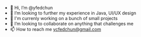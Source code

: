 - 👋 Hi, I’m @yfedchun
- 👀 I’m looking to further my experience in Java, UI/UX design
- 🌱 I'm currenly working on a bunch of small projects
- 💞️ I’m looking to collaborate on anything that challenges me
- 📫 How to reach me ycfedchun@gmail.com

<!---
yfedchun/yfedchun is a ✨ special ✨ repository because its `README.md` (this file) appears on your GitHub profile.
You can click the Preview link to take a look at your changes.
--->

